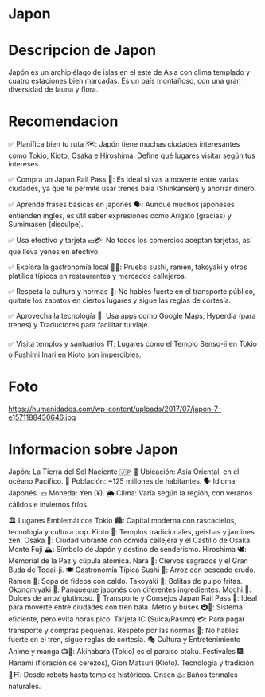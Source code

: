 # Japon

# Descripcion de Japon
Japón es un archipiélago de islas en el este de Asia con clima templado y cuatro estaciones bien marcadas. Es un país montañoso, con una gran diversidad de fauna y flora.

# Recomendacion 
✅ Planifica bien tu ruta 🗺️: Japón tiene muchas ciudades interesantes como Tokio, Kioto, Osaka e Hiroshima. Define qué lugares visitar según tus intereses.

✅ Compra un Japan Rail Pass 🚆: Es ideal si vas a moverte entre varias ciudades, ya que te permite usar trenes bala (Shinkansen) y ahorrar dinero.

✅ Aprende frases básicas en japonés 🗣️: Aunque muchos japoneses entienden inglés, es útil saber expresiones como Arigatō (gracias) y Sumimasen (disculpe).

✅ Usa efectivo y tarjeta 💴💳: No todos los comercios aceptan tarjetas, así que lleva yenes en efectivo.

✅ Explora la gastronomía local 🍣🍜: Prueba sushi, ramen, takoyaki y otros platillos típicos en restaurantes y mercados callejeros.

✅ Respeta la cultura y normas 🎎: No hables fuerte en el transporte público, quítate los zapatos en ciertos lugares y sigue las reglas de cortesía.

✅ Aprovecha la tecnología 📱: Usa apps como Google Maps, Hyperdia (para trenes) y Traductores para facilitar tu viaje.

✅ Visita templos y santuarios ⛩️: Lugares como el Templo Senso-ji en Tokio o Fushimi Inari en Kioto son imperdibles.

# Foto
https://humanidades.com/wp-content/uploads/2017/07/japon-7-e1571188430646.jpg

# Informacion sobre Japon
Japón: La Tierra del Sol Naciente 🇯🇵
📍 Ubicación: Asia Oriental, en el océano Pacífico.
👥 Población: ~125 millones de habitantes.
🗣 Idioma: Japonés.
💴 Moneda: Yen (¥).
🌦 Clima: Varía según la región, con veranos cálidos e inviernos fríos.

🏛 Lugares Emblemáticos
Tokio 🏙: Capital moderna con rascacielos, tecnología y cultura pop.
Kioto 🎎: Templos tradicionales, geishas y jardines zen.
Osaka 🍣: Ciudad vibrante con comida callejera y el Castillo de Osaka.
Monte Fuji 🏔: Símbolo de Japón y destino de senderismo.
Hiroshima 🕊: Memorial de la Paz y cúpula atómica.
Nara 🦌: Ciervos sagrados y el Gran Buda de Todai-ji.
🍽 Gastronomía Típica
Sushi 🍣: Arroz con pescado crudo.
Ramen 🍜: Sopa de fideos con caldo.
Takoyaki 🐙: Bolitas de pulpo fritas.
Okonomiyaki 🥞: Panqueque japonés con diferentes ingredientes.
Mochi 🍡: Dulces de arroz glutinoso.
🚆 Transporte y Consejos
Japan Rail Pass 🚅: Ideal para moverte entre ciudades con tren bala.
Metro y buses 🚇🚌: Sistema eficiente, pero evita horas pico.
Tarjeta IC (Suica/Pasmo) 💳: Para pagar transporte y compras pequeñas.
Respeto por las normas 🎎: No hables fuerte en el tren, sigue reglas de cortesía.
🎭 Cultura y Entretenimiento
Anime y manga 📺📖: Akihabara (Tokio) es el paraíso otaku.
Festivales 🎆: Hanami (floración de cerezos), Gion Matsuri (Kioto).
Tecnología y tradición 🤖⛩: Desde robots hasta templos históricos.
Onsen ♨️: Baños termales naturales.